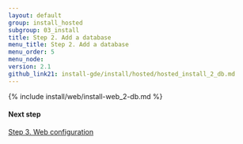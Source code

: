 ```yaml
---
layout: default
group: install_hosted
subgroup: 03_install
title: Step 2. Add a database
menu_title: Step 2. Add a database
menu_order: 5
menu_node: 
version: 2.1
github_link21: install-gde/install/hosted/hosted_install_2_db.md
---
```


{% include install/web/install-web_2-db.md %}

#### Next step
<a href="{{ site.gdeurl21 }}install-gde/install/hosted/hosted_install_3_web-conf.html">Step 3. Web configuration</a>
